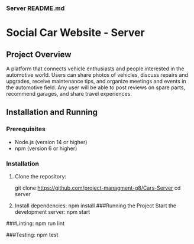 ### Server README.md

# Social Car Website - Server

## Project Overview
A platform that connects vehicle enthusiasts and people interested in the automotive world. Users can share photos of vehicles, discuss repairs and upgrades, receive maintenance tips, and organize meetings and events in the automotive field. Any user will be able to post reviews on spare parts, recommend garages, and share travel experiences.

## Installation and Running

### Prerequisites
- Node.js (version 14 or higher)
- npm (version 6 or higher)

### Installation

1. Clone the repository:
   
   git clone https://github.com/project-managment-g8/Cars-Server
   cd server 
2. Install dependencies:
         npm install
###Running the Project
Start the development server:
   npm start

###Linting:
   npm run lint

###Testing:
   npm test
